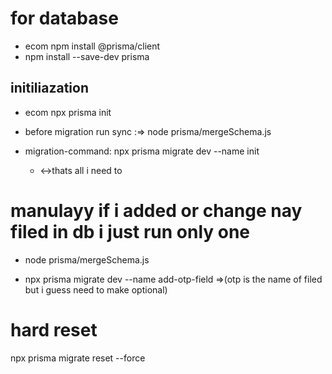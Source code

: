 # for database

- ecom npm install @prisma/client
- npm install --save-dev prisma

## initiliazation

- ecom npx prisma init

* before migration run sync :=> node prisma/mergeSchema.js

* migration-command: npx prisma migrate dev --name init
  - <->thats all i need to

# manulayy if i added or change nay filed in db i just run only one

- node prisma/mergeSchema.js

* npx prisma migrate dev --name add-otp-field =>(otp is the name of filed but i guess need to make optional)

# hard reset

npx prisma migrate reset --force
